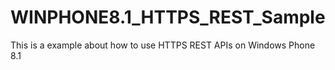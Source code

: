 # WINPHONE8.1_HTTPS_REST_Sample
This is a example about how to use HTTPS REST APIs on Windows Phone 8.1
